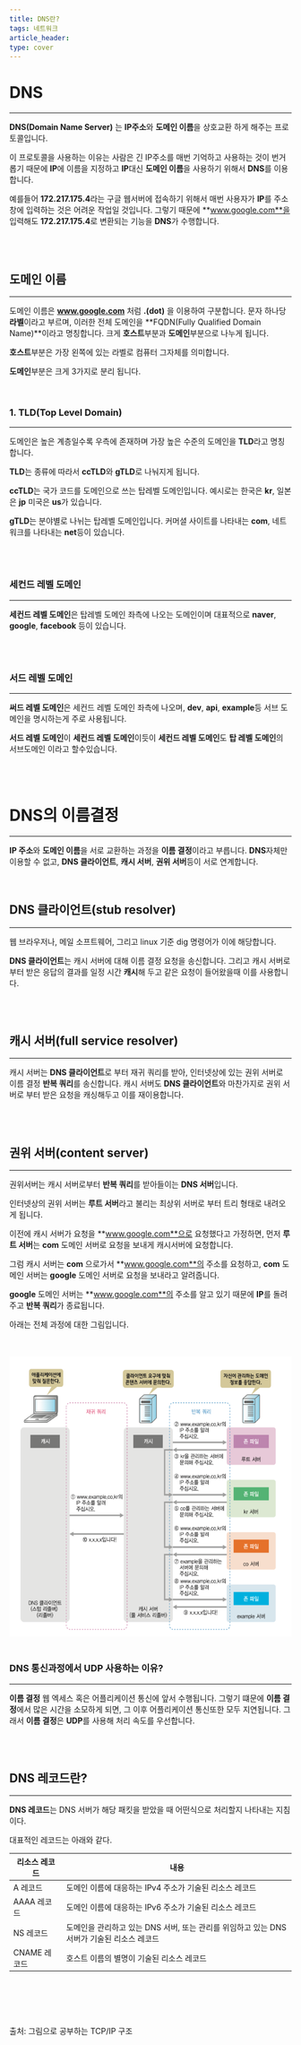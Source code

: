 ```yaml
---
title: DNS란?
tags: 네트워크
article_header:
type: cover
---
```


# DNS

---

**DNS(Domain Name Server)** 는 **IP주소**와 **도메인 이름**을 상호교환 하게 해주는 프로토콜입니다.

이 프로토콜을 사용하는 이유는 사람은 긴 IP주소를 매번 기억하고 사용하는 것이 번거롭기 때문에 **IP**에 이름을 지정하고
**IP**대신 **도메인 이름**을 사용하기 위해서 **DNS**를 이용합니다.

예를들어 **172.217.175.4**라는 구글 웹서버에 접속하기 위해서 매번 사용자가 **IP**를 주소창에 입력하는 것은 어려운 작업일
것입니다.
그렇기 때문에 **www.google.com**을 입력해도 **172.217.175.4**로 변환되는 기능을 **DNS**가 수행합니다.

<br>
<br>

## 도메인 이름

---

도메인 이름은 **www.google.com** 처럼 **.(dot)** 을 이용하여 구분합니다. 문자 하나당 **라벨**이라고 부르며,
이러한 전체 도메인을 **FQDN(Fully Qualified Domain Name)**이라고 명칭합니다.
크게 **호스트**부분과 **도메인**부분으로 나누게 됩니다.

**호스트**부분은 가장 왼쪽에 있는 라벨로 컴퓨터 그자체를 의미합니다.

**도메인**부분은 크게 3가지로 분리 됩니다.

<br>

### 1. TLD(Top Level Domain)

---

도메인은 높은 계층일수록 우측에 존재하며 가장 높은 수준의 도메인을 **TLD**라고 명칭합니다.

**TLD**는 종류에 따라서 **ccTLD**와 **gTLD**로 나눠지게 됩니다.

**ccTLD**는 국가 코드를 도메인으로 쓰는 탑레벨 도메인입니다. 예시로는 한국은 **kr**, 일본은 **jp** 미국은 **us**가
있습니다.

**gTLD**는 분야별로 나뉘는 탑레벨 도메인입니다. 커머셜 사이트를 나타내는 **com**, 네트워크를 나타내는 **net**등이 있습니다.

<br>
<br>

### 세컨드 레벨 도메인

---

**세컨드 레벨 도메인**은 탑레벨 도메인 좌측에 나오는 도메인이며 대표적으로 **naver**, **google**, **facebook**
등이 있습니다.

<br>
<br>

### 서드 레벨 도메인

---

**써드 레벨 도메인**은 세컨드 레벨 도메인 좌측에 나오며, **dev**, **api**, **example**등 서브 도메인을 명시하는게
주로 사용됩니다.

**서드 레벨 도메인**이 **세컨드 레벨 도메인**이듯이 **세컨드 레벨 도메인**도 **탑 레벨 도메인**의 서브도메인 이라고 할수있습니다.

<br>
<br>

# DNS의 이름결정

---

**IP 주소**와 **도메인 이름**을 서로 교환하는 과정을 **이름 결정**이라고 부릅니다. **DNS**자체만 이용할 수 없고, **DNS
클라이언트**, **캐시 서버**, **권위 서버**등이 서로 연계합니다.

<br>

## DNS 클라이언트(stub resolver)

---

웹 브라우저나, 메일 소프트웨어, 그리고 linux 기준 dig 명령어가 이에 해당합니다.

**DNS 클라이언트**는 캐시 서버에 대해 이름 결정 요청을 송신합니다. 그리고 캐시 서버로부터 받은 응답의 결과를 일정 시간 **캐시**해
두고
같은 요청이 들어왔을때 이를 사용합니다.

<br>
<br>

## 캐시 서버(full service resolver)

---

캐시 서버는 **DNS 클라이언트**로 부터 재귀 쿼리를 받아, 인터넷상에 있는 권위 서버로 이름 결정 **반복 쿼리**를 송신합니다.
캐시 서버도 **DNS 클라이언트**와 마찬가지로 권위 서버로 부터 받은 요청을 캐싱해두고 이를 재이용합니다.

<br>
<br>

## 권위 서버(content server)

---

권위서버는 캐시 서버로부터 **반복 쿼리**를 받아들이는 **DNS 서버**입니다.

인터넷상의 권위 서버는 **루트 서버**라고 불리는 최상위 서버로 부터 트리 형태로 내려오게 됩니다.

이전에 캐시 서버가 요청을 **www.google.com**으로 요청했다고 가정하면, 먼저 **루트 서버**는 **com** 도메인 서버로
요청을 보내게 캐시서버에 요청합니다.

그럼 캐시 서버는 **com** 으로가서 **www.google.com**의 주소를 요청하고, **com** 도메인 서버는 **google**
도메인 서버로 요청을 보내라고 알려줍니다.

**google** 도메인 서버는 **www.google.com**의 주소를 알고 있기 때문에 **IP**를 돌려주고 **반복 쿼리**가
종료됩니다.

아래는 전체 과정에 대한 그림입니다.

<br>
<br>

<img src="https://raw.githubusercontent.com/jickDo/picture/master/Network/study/2주차/재귀쿼리와반복쿼리.png" width="600" height="500" alt="">

<br>
<br>

### DNS 통신과정에서 UDP 사용하는 이유?

---

**이름 결정** 웹 엑세스 혹은 어플리케이션 통신에 앞서 수행됩니다. 그렇기 떄문에 **이름 결정**에서 많은 시간을 소모하게 되면,
그 이후 어플리케이션 통신또한 모두 지연됩니다. 그래서 **이름 결정**은 **UDP**를 사용해 처리 속도를 우선합니다.

<br>
<br>

## DNS 레코드란?

---


**DNS 레코드**는 DNS 서버가 해당 패킷을 받았을 때 어떤식으로 처리할지 나타내는 지침이다.

대표적인 레코드는 아래와 같다.

| 리소스 레코드   | 내용                                                      |
|-----------|---------------------------------------------------------|
| A 레코드     | 도메인 이름에 대응하는 IPv4 주소가 기술된 리소스 레코드                       |
| AAAA 레코드  | 도메인 이름에 대응하는 IPv6 주소가 기술된 리소스 레코드                       |
| NS 레코드    | 도메인을 관리하고 있는 DNS 서버, 또는 관리를 위임하고 있는 DNS 서버가 기술된 리소스 레코드 |
| CNAME 레코드 | 호스트 이름의 별명이 기술된 리소스 레코드                                 |

<br>
<br>
<br>
<br>

출처: 그림으로 공부하는 TCP/IP 구조
